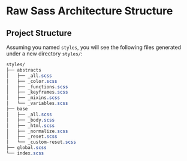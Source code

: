 # Raw Sass Architecture Structure

## Project Structure

Assuming you named `styles`, you will see the following files generated under a new directory `styles/`:

```scss
styles/
├── abstracts
│   ├── _all.scss
│   ├── _color.scss
│   ├── _functions.scss
│   ├── _keyframes.scss
│   ├── _mixins.scss
│   └── _variables.scss
├── base
│   ├── _all.scss
│   ├── _body.scss
│   ├── _html.scss
│   ├── _normalize.scss
│   ├── _reset.scss
│   └── _custom-reset.scss
├── global.scss
└── index.scss
```
